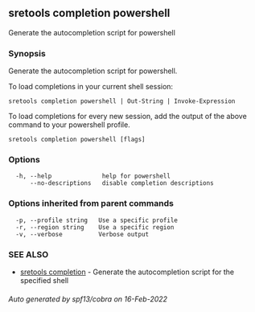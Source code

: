 ## sretools completion powershell

Generate the autocompletion script for powershell

### Synopsis

Generate the autocompletion script for powershell.

To load completions in your current shell session:

	sretools completion powershell | Out-String | Invoke-Expression

To load completions for every new session, add the output of the above command
to your powershell profile.


```
sretools completion powershell [flags]
```

### Options

```
  -h, --help              help for powershell
      --no-descriptions   disable completion descriptions
```

### Options inherited from parent commands

```
  -p, --profile string   Use a specific profile
  -r, --region string    Use a specific region
  -v, --verbose          Verbose output
```

### SEE ALSO

* [sretools completion](sretools_completion.md)	 - Generate the autocompletion script for the specified shell

###### Auto generated by spf13/cobra on 16-Feb-2022
